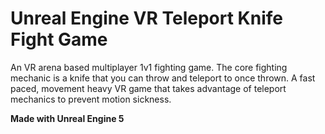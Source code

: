 # Unreal Engine VR Teleport Knife Fight Game

An VR arena based multiplayer 1v1 fighting game. The core fighting mechanic is a knife that you can throw and teleport to once thrown. A fast paced, movement heavy VR game that takes advantage of teleport mechanics to prevent motion sickness.

**Made with Unreal Engine 5**
